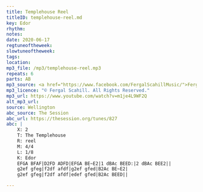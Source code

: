 ```yaml
---
title: Templehouse Reel
titleID: templehouse-reel.md
key: Edor
rhythm: 
notes: 
date: 2020-06-17
regtuneoftheweek: 
slowtuneoftheweek: 
tags: 
location: 
mp3_file: /mp3/templehouse-reel.mp3
repeats: 6
parts: AB
mp3_source: <a href="https://www.facebook.com/FergalScahillMusic/">Fergal Scahill</a>
mp3_licence: "© Fergal Scahill. All Rights Reserved."
mp3_url: https://www.youtube.com/watch?v=m1je4L9WF2Q
alt_mp3_url: 
source: Wellington
abc_source: The Session
abc_url: https://thesession.org/tunes/827
abc: |
    X: 2
    T: The Templehouse
    R: reel
    M: 4/4
    L: 1/8
    K: Edor
    EFGA BFAF|D2FD ADFD|EFGA BE~E2|1 dBAc BEED:|2 dBAc BEE2||
    g2ef gfeg|f2df afdf|g2ef gfed|B2Ac BE~E2|
    g2ef gfeg|f2df afdf|edef gfed|B2Ac BEED||

---
```

